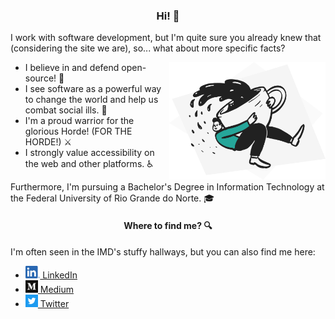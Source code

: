 <h3 align="center">Hi! 👋</h3>

I work with software development, but I'm quite sure you already knew that (considering the site we are), so... what about more specific facts?

<img align="right" alt="Ilustração de um doodle agarrado a uma xícara de café gigante" src="./images/doodle.png" width="250">

- I believe in and defend open-source! 🐐
- I see software as a powerful way to change the world and help us combat social ills. 🤝
- I'm a proud warrior for the glorious Horde! (FOR THE HORDE!) ⚔️
- I strongly value accessibility on the web and other platforms. ♿

Furthermore, I'm pursuing a Bachelor's Degree in Information Technology at the Federal University of Rio Grande do Norte. 🎓

<h4 align="center">Where to find me? 🔍</h4>

I'm often seen in the IMD's stuffy hallways, but you can also find me here:

- <a href="https://linkedin.com/in/lucasdotvin" title="LinkedIn"><img alt="LinkedIn's Logo" height="20" src="./images/linkedin-logo.png"> LinkedIn</a>
- <a href="https://medium.com/@lucasdotvin" title="Medium"><img alt="Medium's Logo" height="20" src="./images/medium-logo.png"> Medium</a>
- <a href="https://twitter.com/lucasdotvin" title="Twitter"><img alt="Twitter's Logo" height="20" src="./images/twitter-logo.png"> Twitter</a>
